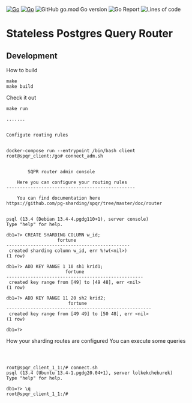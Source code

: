 [![Go](https://github.com/pg-sharding/spqr/actions/workflows/build.yaml/badge.svg)](https://github.com/pg-sharding/spqr/actions/workflows/build.yaml)
[![Go](https://github.com/pg-sharding/spqr/actions/workflows/tests.yaml/badge.svg)](https://github.com/pg-sharding/spqr/actions/workflows/tests.yaml)
![GitHub go.mod Go version](https://img.shields.io/github/go-mod/go-version/pg-sharding/spqr)
![Go Report](https://goreportcard.com/badge/github.com/pg-sharding/spqr)
![Lines of code](https://img.shields.io/tokei/lines/github/pg-sharding/spqr)

# Stateless Postgres Query Router

## Development

How to build

```
make
make build
```

Check it out

```
make run

.......


Configute routing rules


docker-compose run --entrypoint /bin/bash client
root@spqr_client:/go# connect_adm.sh


		SQPR router admin console

	Here you can configure your routing rules
------------------------------------------------

	You can find documentation here
https://github.com/pg-sharding/spqr/tree/master/doc/router


psql (13.4 (Debian 13.4-4.pgdg110+1), server console)
Type "help" for help.

db1=?> CREATE SHARDING COLUMN w_id;
                   fortune
----------------------------------------------
 created sharding column w_id, err %!w(<nil>)
(1 row)

db1=?> ADD KEY RANGE 1 10 sh1 krid1;
                      fortune
---------------------------------------------------
 created key range from [49] to [49 48], err <nil>
(1 row)

db1=?> ADD KEY RANGE 11 20 sh2 krid2;
                       fortune
------------------------------------------------------
 created key range from [49 49] to [50 48], err <nil>
(1 row)

db1=?>

```

How your sharding routes are configured
You can execute some queries

```



root@spqr_client_1_1:/# connect.sh
psql (13.4 (Ubuntu 13.4-1.pgdg20.04+1), server lolkekcheburek)
Type "help" for help.

db1=?> \q
root@spqr_client_1_1:/#

```
